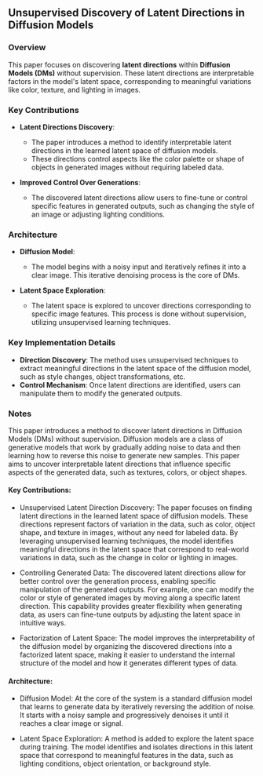 ## Unsupervised Discovery of Latent Directions in Diffusion Models

### Overview
This paper focuses on discovering **latent directions** within **Diffusion Models (DMs)** without supervision. These latent directions are interpretable factors in the model's latent space, corresponding to meaningful variations like color, texture, and lighting in images.

### Key Contributions
- **Latent Directions Discovery**:
  - The paper introduces a method to identify interpretable latent directions in the learned latent space of diffusion models.
  - These directions control aspects like the color palette or shape of objects in generated images without requiring labeled data.

- **Improved Control Over Generations**:
  - The discovered latent directions allow users to fine-tune or control specific features in generated outputs, such as changing the style of an image or adjusting lighting conditions.

### Architecture
- **Diffusion Model**:
  - The model begins with a noisy input and iteratively refines it into a clear image. This iterative denoising process is the core of DMs.
  
- **Latent Space Exploration**:
  - The latent space is explored to uncover directions corresponding to specific image features. This process is done without supervision, utilizing unsupervised learning techniques.

### Key Implementation Details
- **Direction Discovery**: The method uses unsupervised techniques to extract meaningful directions in the latent space of the diffusion model, such as style changes, object transformations, etc.
- **Control Mechanism**: Once latent directions are identified, users can manipulate them to modify the generated outputs.

### Notes

This paper introduces a method to discover latent directions in Diffusion Models (DMs) without supervision. Diffusion models are a class of generative models that work by gradually adding noise to data and then learning how to reverse this noise to generate new samples. This paper aims to uncover interpretable latent directions that influence specific aspects of the generated data, such as textures, colors, or object shapes.

#### Key Contributions:

- Unsupervised Latent Direction Discovery: The paper focuses on finding latent directions in the learned latent space of diffusion models. These directions represent factors of variation in the data, such as color, object shape, and texture in images, without any need for labeled data. By leveraging unsupervised learning techniques, the model identifies meaningful directions in the latent space that correspond to real-world variations in data, such as the change in color or lighting in images.

- Controlling Generated Data: The discovered latent directions allow for better control over the generation process, enabling specific manipulation of the generated outputs. For example, one can modify the color or style of generated images by moving along a specific latent direction. This capability provides greater flexibility when generating data, as users can fine-tune outputs by adjusting the latent space in intuitive ways.

- Factorization of Latent Space: The model improves the interpretability of the diffusion model by organizing the discovered directions into a factorized latent space, making it easier to understand the internal structure of the model and how it generates different types of data.

#### Architecture:

- Diffusion Model: At the core of the system is a standard diffusion model that learns to generate data by iteratively reversing the addition of noise. It starts with a noisy sample and progressively denoises it until it reaches a clear image or signal.

- Latent Space Exploration: A method is added to explore the latent space during training. The model identifies and isolates directions in this latent space that correspond to meaningful features in the data, such as lighting conditions, object orientation, or background style.

